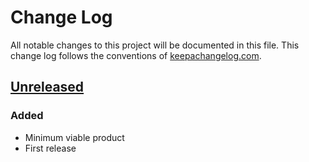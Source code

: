 # Change Log
All notable changes to this project will be documented in this file. This change log follows the conventions of [keepachangelog.com](http://keepachangelog.com/).

## [Unreleased][unreleased]
### Added
- Minimum viable product
- First release

[unreleased]: https://github.com/lshift-de/rammler/compare/946fd00...HEAD
